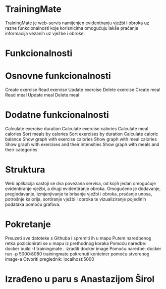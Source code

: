 # TrainingMate
TrainingMate je web-servis namijenjen evidentiranju vježbi i obroka uz razne funkcionalnosti koje korisnicima omogućuju lakše praćanje informacija vezanih uz vježbe i obroke.

# Funkcionalnosti
# Osnovne funkcionalnosti
Create exercise
Read exercise
Update exercise
Delete exercise
Create meal
Read meal
Update meal
Delete meal
# Dodatne funkcionalnosti
Calculate exercise duration
Calculate exercise calories
Calculate meal calories
Sort meals by calories
Sort exercises by duration
Calculate caloric balance
Show graph with exercise calories
Show graph with meal calories
Show graph with exercises and their intensities
Show graph with meals and their categories
# Struktura
Web aplikacija sastoji se dva povezana servisa, od kojih jedan omogućuje evidentiranje vježbi, a drugi evidentiranje obroka. Omogućeno je dodavanje, pregledavanje, izmjenjivanje te brisanje vježbi i obroka, praćanje unosa, potrošnje kalorija, sortiranje vježbi i obroka te vizualiziranje pojedinih podataka pomoću grafova.

# Pokretanje
Preuzeti sve datoteke s Githuba i spremiti ih u mapu
Putem naredbenog retka pozicionirati se u mapu iz prethodnog koraka
Pomoću naredbe: docker build -t trainingmate . izraditi docker image
Pomoću naredbe: docker run -p 5000:8080 trainingmate pokrenuti konteiner pomoću stvorenog image-a
Otvoriti preglednik: localhost:5000

# Izrađeno u paru s Anastazijom Širol
